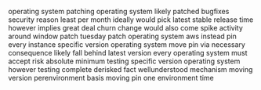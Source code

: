 operating system patching operating system likely patched bugfixes security reason least per month ideally would pick latest stable release time however implies great deal churn change would also come spike activity around window patch tuesday patch operating system aws instead pin every instance specific version operating system move pin via necessary consequence likely fall behind latest version every operating system must accept risk absolute minimum testing specific version operating system however testing complete derisked fact wellunderstood mechanism moving version perenvironment basis moving pin one environment time